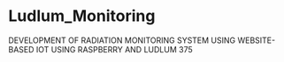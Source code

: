 # Ludlum_Monitoring
DEVELOPMENT OF RADIATION  MONITORING SYSTEM USING WEBSITE-BASED IOT USING RASPBERRY AND LUDLUM 375
